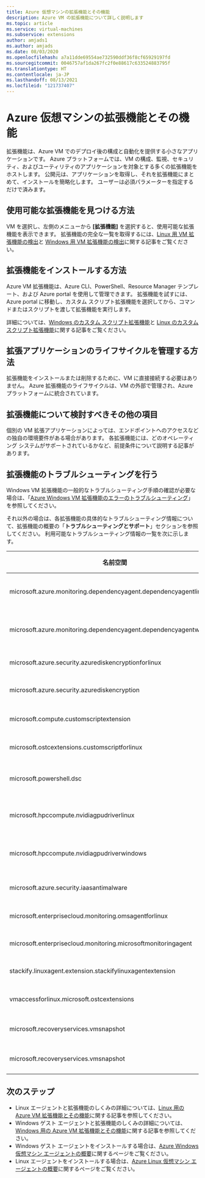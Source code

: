 ```yaml
---
title: Azure 仮想マシンの拡張機能とその機能
description: Azure VM の拡張機能について詳しく説明します
ms.topic: article
ms.service: virtual-machines
ms.subservice: extensions
author: amjads1
ms.author: amjads
ms.date: 08/03/2020
ms.openlocfilehash: a7a11dde69554ae732590ddf36f8cf65929197fd
ms.sourcegitcommit: 0046757af1da267fc2f0e88617c633524883795f
ms.translationtype: HT
ms.contentlocale: ja-JP
ms.lasthandoff: 08/13/2021
ms.locfileid: "121737407"
---
```

# <a name="azure-virtual-machine-extensions-and-features"></a>Azure 仮想マシンの拡張機能とその機能
拡張機能は、Azure VM でのデプロイ後の構成と自動化を提供する小さなアプリケーションです。 Azure プラットフォームでは、VM の構成、監視、セキュリティ、およびユーティリティのアプリケーションを対象とする多くの拡張機能をホストします。 公開元は、アプリケーションを取得し、それを拡張機能にまとめて、インストールを簡略化します。 ユーザーは必須パラメーターを指定するだけで済みます。 

## <a name="how-can-i-find-what-extensions-are-available"></a>使用可能な拡張機能を見つける方法
VM を選択し、左側のメニューから **[拡張機能]** を選択すると、使用可能な拡張機能を表示できます。 拡張機能の完全な一覧を取得するには、[Linux 用 VM 拡張機能の検出](features-linux.md)と [Windows 用 VM 拡張機能の検出](features-windows.md)に関する記事をご覧ください。

## <a name="how-can-i-install-an-extension"></a>拡張機能をインストールする方法
Azure VM 拡張機能は、Azure CLI、PowerShell、Resource Manager テンプレート、および Azure portal を使用して管理できます。 拡張機能を試すには、Azure portal に移動し、カスタム スクリプト拡張機能を選択してから、コマンドまたはスクリプトを渡して拡張機能を実行します。

詳細については、[Windows のカスタム スクリプト拡張機能](custom-script-windows.md)と [Linux のカスタム スクリプト拡張機能](custom-script-linux.md)に関する記事をご覧ください。

## <a name="how-do-i-manage-extension-application-lifecycle"></a>拡張アプリケーションのライフサイクルを管理する方法
拡張機能をインストールまたは削除するために、VM に直接接続する必要はありません。 Azure 拡張機能のライフサイクルは、VM の外部で管理され、Azure プラットフォームに統合されています。

## <a name="anything-else-i-should-be-thinking-about-for-extensions"></a>拡張機能について検討すべきその他の項目
個別の VM 拡張アプリケーションによっては、エンドポイントへのアクセスなどの独自の環境要件がある場合があります。 各拡張機能には、どのオペレーティング システムがサポートされているかなど、前提条件について説明する記事があります。

## <a name="troubleshoot-extensions"></a>拡張機能のトラブルシューティングを行う

Windows VM 拡張機能の一般的なトラブルシューティング手順の確認が必要な場合は、「[Azure Windows VM 拡張機能のエラーのトラブルシューティング](troubleshoot.md)」を参照してください。

それ以外の場合は、各拡張機能の具体的なトラブルシューティング情報について、拡張機能の概要の「**トラブルシューティングとサポート**」セクションを参照してください。 利用可能なトラブルシューティング情報の一覧を次に示します。

| 名前空間 | トラブルシューティング |
|-----------|-----------------|
| microsoft.azure.monitoring.dependencyagent.dependencyagentlinux | [Linux 用の Azure Monitor の依存関係](agent-dependency-linux.md#troubleshoot-and-support) |
| microsoft.azure.monitoring.dependencyagent.dependencyagentwindows | [Windows 用の Azure Monitor の依存関係](agent-dependency-windows.md#troubleshoot-and-support) |
| microsoft.azure.security.azurediskencryptionforlinux | [Linux 用の Azure Disk Encryption](azure-disk-enc-linux.md#troubleshoot-and-support) |
| microsoft.azure.security.azurediskencryption | [Windows 用の Azure Disk Encryption](azure-disk-enc-windows.md#troubleshoot-and-support) |
| microsoft.compute.customscriptextension | [Windows 用のカスタム スクリプト](custom-script-windows.md#troubleshoot-and-support) |
| microsoft.ostcextensions.customscriptforlinux | [Linux 用の Desired State Configuration](dsc-linux.md#troubleshoot-and-support) |
| microsoft.powershell.dsc | [Windows 用の Desired State Configuration](dsc-windows.md#troubleshoot-and-support) |
| microsoft.hpccompute.nvidiagpudriverlinux | [Linux 用の NVIDIA GPU ドライバー拡張機能](hpccompute-gpu-linux.md#troubleshoot-and-support) |
| microsoft.hpccompute.nvidiagpudriverwindows | [Windows 用の NVIDIA GPU ドライバー拡張機能](hpccompute-gpu-windows.md#troubleshoot-and-support) |
| microsoft.azure.security.iaasantimalware | [Windows 用のマルウェア対策拡張機能](iaas-antimalware-windows.md#troubleshoot-and-support) |
| microsoft.enterprisecloud.monitoring.omsagentforlinux | [Linux 用の Azure Monitor](oms-linux.md#troubleshoot-and-support)
| microsoft.enterprisecloud.monitoring.microsoftmonitoringagent | [Windows 用の Azure Monitor](oms-windows.md#troubleshoot-and-support) |
| stackify.linuxagent.extension.stackifylinuxagentextension | [Linux 用の Stackify Retrace](stackify-retrace-linux.md#troubleshoot-and-support) |
| vmaccessforlinux.microsoft.ostcextensions | [Linux 用のパスワードのリセット](vmaccess.md#troubleshoot-and-support) |
| microsoft.recoveryservices.vmsnapshot | [Linux 用のスナップショット](vmsnapshot-linux.md#troubleshoot-and-support) |
| microsoft.recoveryservices.vmsnapshot | [Windows 用のスナップショット](vmsnapshot-windows.md#troubleshoot-and-support) |


## <a name="next-steps"></a>次のステップ
* Linux エージェントと拡張機能のしくみの詳細については、[Linux 用の Azure VM 拡張機能とその機能](features-linux.md)に関する記事を参照してください。
* Windows ゲスト エージェントと拡張機能のしくみの詳細については、[Windows 用の Azure VM 拡張機能とその機能](features-windows.md)に関する記事を参照してください。  
* Windows ゲスト エージェントをインストールする場合は、[Azure Windows 仮想マシン エージェントの概要](agent-windows.md)に関するページをご覧ください。  
* Linux エージェントをインストールする場合は、[Azure Linux 仮想マシン エージェントの概要](agent-linux.md)に関するページをご覧ください。  


